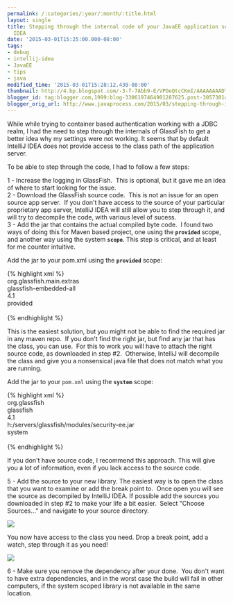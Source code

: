 ```yaml
---
permalink: /:categories/:year/:month/:title.html
layout: single
title: Stepping through the internal code of your JavaEE application server in IntelliJ
  IDEA
date: '2015-03-01T15:25:00.000-08:00'
tags:
- debug
- intellij-idea
- JavaEE
- tips
- java
modified_time: '2015-03-01T15:28:12.430-08:00'
thumbnail: http://4.bp.blogspot.com/-3-f-7Abh9-E/VPOeQtcCKmI/AAAAAAAADTg/l8B7PIOzGoQ/s72-c/add_sources1.png
blogger_id: tag:blogger.com,1999:blog-3306197464901287625.post-3057301461258590009
blogger_orig_url: http://www.javaprocess.com/2015/03/stepping-through-internal-code-of-your.html
---
```


While while trying to container based authentication working with a JDBC realm, I had the need to step through the internals of GlassFish to get a better idea why my settings were not working. It seems that by default IntelliJ IDEA does not provide access to the class path of the application server.  
  
  
To be able to step through the code, I had to follow a few steps:  
  
  
1 - Increase the logging in GlassFish.  This is optional, but it gave me an idea of where to start looking for the issue.  
2 - Download the GlassFish source code.  This is not an issue for an open source app server.  If you don't have access to the source of your particular proprietary app server, IntelliJ IDEA will still allow you to step through it, and will try to decompile the code, with various level of sucess.  
3 - Add the jar that contains the actual compiled byte code.  I found two ways of doing this for Maven based project, one using the **`provided`** scope, and another way using the system **`scope`**. This step is critical, and at least for me counter intuitive.  

  
Add the jar to your pom.xml using the **`provided`** scope:  

{% highlight xml %}
<dependency>  
    <groupId>org.glassfish.main.extras</groupId>  
    <artifactId>glassfish-embedded-all</artifactId>  
    <version>4.1</version>  
    <scope>provided</scope>  
</dependency>  
{% endhighlight %}
  
This is the easiest solution, but you might not be able to find the required jar in any maven repo.  If you don't find the right jar, but find any jar that has the class, you can use.  For this to work you will have to attach the right source code, as downloaded in step #2.  Otherwise, IntelliJ will decompile the class and give you a nonsensical java file that does not match what you are running.  

Add the jar to your `pom.xml` using the **`system`** scope:  

{% highlight xml %}
<dependency>  
    <groupId>org.glassfish</groupId>  
    <artifactId>glassfish</artifactId>  
    <version>4.1</version>  
    <systemPath>h:/servers/glassfish/modules/security-ee.jar</systemPath>  
    <scope>system</scope>  
</dependency>  
{% endhighlight %}
  
If you don't have source code, I recommend this approach. This will give you a lot of information, even if you lack access to the source code.

  

5 - Add the source to your new library. The easiest way is to open the class that you want to examine or add the break point to.  Once open you will see the source as decompiled by IntelliJ IDEA. If possible add the sources you downloaded in step #2 to make your life a bit easier.  Select "Choose Sources..." and navigate to your source directory.

[![](http://4.bp.blogspot.com/-3-f-7Abh9-E/VPOeQtcCKmI/AAAAAAAADTg/l8B7PIOzGoQ/s1600/add_sources1.png)](http://4.bp.blogspot.com/-3-f-7Abh9-E/VPOeQtcCKmI/AAAAAAAADTg/l8B7PIOzGoQ/s1600/add_sources1.png)

  

You now have access to the class you need. Drop a break point, add a watch, step through it as you need!

[![](http://4.bp.blogspot.com/-4Dqp2kExkGI/VPOeQp2TvdI/AAAAAAAADTc/XTiAugVNiHg/s1600/add_sources2.png)](http://4.bp.blogspot.com/-4Dqp2kExkGI/VPOeQp2TvdI/AAAAAAAADTc/XTiAugVNiHg/s1600/add_sources2.png)

  

6 - Make sure you remove the dependency after your done.  You don't want to have extra dependencies, and in the worst case the build will fail in other computers, if the system scoped library is not available in the same location.